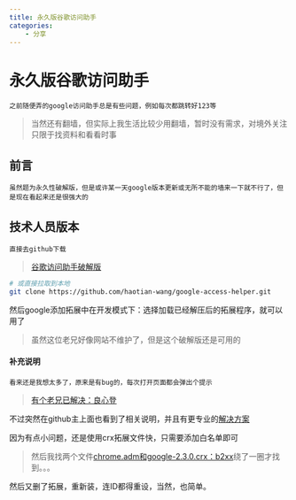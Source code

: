 ```yaml
---
title: 永久版谷歌访问助手
categories:
	- 分享
---
```


# 永久版谷歌访问助手

	之前随便弄的google访问助手总是有些问题，例如每次都跳转好123等

> 当然还有翻墙，但实际上我生活比较少用翻墙，暂时没有需求，对境外关注只限于找资料和看看时事

## 前言

	虽然题为永久性破解版，但是或许某一天google版本更新或无所不能的墙来一下就不行了，但是现在看起来还是很强大的

## 技术人员版本

	直接去github下载

> [谷歌访问助手破解版](https://github.com/haotian-wang/google-access-helper)

``` BASH
# 或直接拉取到本地
git clone https://github.com/haotian-wang/google-access-helper.git
```

然后google添加拓展中在开发模式下：选择加载已经解压后的拓展程序，就可以用了

> 虽然这位老兄好像网站不维护了，但是这个破解版还是可用的

#### 补充说明

	看来还是我想太多了，原来是有bug的，每次打开页面都会弹出个提示

> [有个老兄已解决：良心登](https://kuaibao.qq.com/s/20190901A06NCZ00?refer=cp_1026)

不过突然在github主上面也看到了相关说明，并且有更专业的[解决方案](https://github.com/haotian-wang/google-access-helper/wiki/Installation-Guide#%E6%96%B9%E6%B3%952%E7%9B%B4%E6%8E%A5%E5%AE%89%E8%A3%85crx%E6%96%87%E4%BB%B6)

因为有点小问题，还是使用crx拓展文件快，只需要添加白名单即可

> 然后我找两个文件[chrome.adm和google-2.3.0.crx：b2xx](https://pan.baidu.com/s/1b2sZGObDRYoSwcvmP1XvUQ)绕了一圈才找到。。。

然后又删了拓展，重新装，连ID都得重设，当然，也简单。
